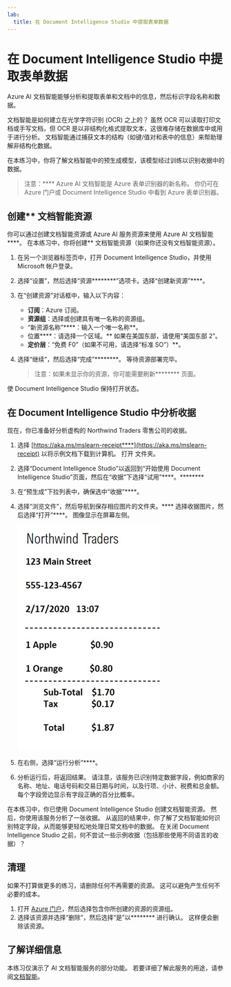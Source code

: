 ```yaml
---
lab:
  title: 在 Document Intelligence Studio 中提取表单数据
---
```


# 在 Document Intelligence Studio 中提取表单数据

Azure AI 文档智能能够分析和提取表单和文档中的信息，然后标识字段名称和数据。 

文档智能是如何建立在光学字符识别 (OCR) 之上的？ 虽然 OCR 可以读取打印文档或手写文档，但 OCR 是以非结构化格式提取文本，这很难存储在数据库中或用于进行分析。 文档智能通过捕获文本的结构（如键/值对和表中的信息）来帮助理解非结构化数据。 

在本练习中，你将了解文档智能中的预生成模型，该模型经过训练以识别收据中的数据。 

> 注意：**** Azure AI 文档智能是 Azure 表单识别器的新名称。 你仍可在 Azure 门户或 Document Intelligence Studio 中看到 Azure 表单识别器。

## 创建** 文档智能资源

你可以通过创建文档智能资源或 Azure AI 服务资源来使用 Azure AI 文档智能****。 在本练习中，你将创建** 文档智能资源（如果你还没有文档智能资源）。

1. 在另一个浏览器标签页中，打开 Document Intelligence Studio，并使用 Microsoft 帐户登录。[](https://formrecognizer.appliedai.azure.com/studio)
1. 选择“设置”，然后选择“资源********”选项卡。选择“创建新资源”****。
1. 在“创建资源”对话框中，输入以下内容：
    - **订阅**：Azure 订阅。
    - **资源组**：选择或创建具有唯一名称的资源组。
    - “新资源名称”****：输入一个唯一名称**。
    - 位置****：请选择一个区域。** 如果在美国东部，请使用“美国东部 2”。
    - **定价层**：“免费 F0”（如果不可用，请选择“标准 SO”）**。
1. 选择“继续”，然后选择“完成”********。 等待资源部署完毕。

    >注意：如果未显示你的资源，你可能需要刷新******** 页面。

使 Document Intelligence Studio 保持打开状态。

## 在 Document Intelligence Studio 中分析收据

现在，你已准备好分析虚构的 Northwind Traders 零售公司的收据。

1. 选择 [https://aka.ms/mslearn-receipt****](https://aka.ms/mslearn-receipt) 以将示例文档下载到计算机。 打开  文件夹。 
1. 选择“Document Intelligence Studio”以返回到“开始使用 Document Intelligence Studio”页面，然后在“收据”下选择“试用”****。********
1. 在“预生成”下拉列表中，确保选中“收据”****。
1. 选择“浏览文件”，然后导航到保存相应图片的文件夹。**** 选择收据图片，然后选择“打开”****。 图像显示在屏幕左侧。

    ![northwind 收据的屏幕截图。](media/document-intelligence/receipt.jpg)

1. 在右侧，选择“运行分析”****。
1. 分析运行后，将返回结果。 请注意，该服务已识别特定数据字段，例如商家的名称、地址、电话号码和交易日期与时间，以及行项、小计、税费和总金额。 每个字段旁边显示有字段正确的百分比概率。

在本练习中，你已使用 Document Intelligence Studio 创建文档智能资源。 然后，你使用该服务分析了一张收据。 从返回的结果中，你了解了文档智能如何识别特定字段，从而能够更轻松地处理日常文档中的数据。 在关闭 Document Intelligence Studio 之前，何不尝试一些示例收据（包括那些使用不同语言的收据）？

## 清理

如果不打算做更多的练习，请删除任何不再需要的资源。 这可以避免产生任何不必要的成本。

1. 打开 [Azure 门户]( https://portal.azure.com)，然后选择包含你所创建的资源的资源组。
1. 选择该资源并选择“删除”，然后选择“是”以******** 进行确认。 这样便会删除该资源。

## 了解详细信息

本练习仅演示了 AI 文档智能服务的部分功能。 若要详细了解此服务的用途，请参阅[文档智能](https://learn.microsoft.com/azure/ai-services/document-intelligence/overview?view=doc-intel-3.1.0)。

